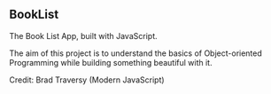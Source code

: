 ## BookList

The Book List App, built with JavaScript.

The aim of this project is to understand the basics of Object-oriented Programming while building something beautiful with it.

Credit: Brad Traversy (Modern JavaScript)
